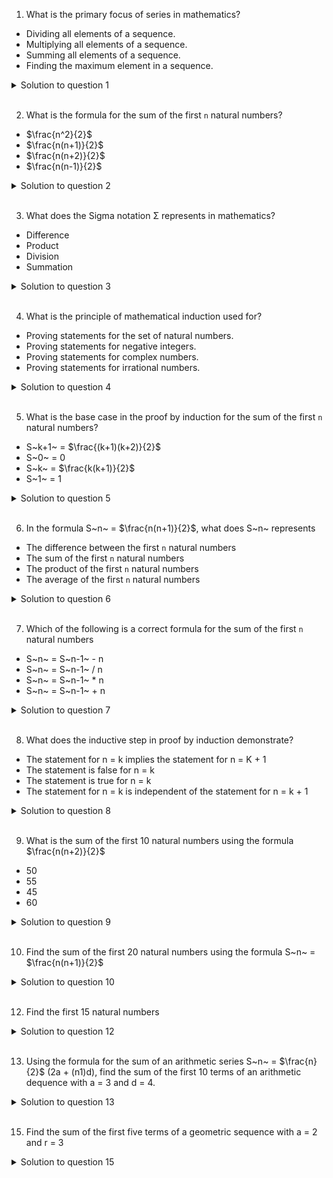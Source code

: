 1. What is the primary focus of series in mathematics?

- Dividing all elements of a sequence.
- Multiplying all elements of a sequence.
- Summing all elements of a sequence.
- Finding the maximum element in a sequence.

<details>
  <summary>Solution to question 1</summary>

Summing all elements of a sequence

</details>

<br>

2. What is the formula for the sum of the first `n` natural numbers?

- $\frac{n^2}{2}$
- $\frac{n(n+1)}{2}$
- $\frac{n(n+2)}{2}$
- $\frac{n(n-1)}{2}$

<details>
  <summary>Solution to question 2</summary>

$\frac{n(n+2)}{2}$

</details>

<br>

3. What does the Sigma notation Σ represents in mathematics?

- Difference
- Product
- Division
- Summation

<details>
  <summary>Solution to question 3</summary>

Summation

</details>

<br>

4. What is the principle of mathematical induction used for?

- Proving statements for the set of natural numbers.
- Proving statements for negative integers.
- Proving statements for complex numbers.
- Proving statements for irrational numbers.

<details>
  <summary>Solution to question 4</summary>

Provide statements for the set of natural numbers

</details>

<br>

5. What is the base case in the proof by induction for the sum of the first `n` natural numbers?

- S~k+1~ = $\frac{(k+1)(k+2)}{2}$
- S~0~ = 0
- S~k~ = $\frac{k(k+1)}{2}$
- S~1~ = 1

<details>
  <summary>Solution to question 5</summary>

wefwefewfewfew

</details>

<br>

6. In the formula S~n~ = $\frac{n(n+1)}{2}$, what does S~n~ represents

- The difference between the first `n` natural numbers
- The sum of the first `n` natural numbers
- The product of the first `n` natural numbers
- The average of the first `n` natural numbers

<details>
  <summary>Solution to question 6</summary>

wefwefewfewfew

</details>

<br>

7. Which of the following is a correct formula for the sum of the first `n` natural numbers

- S~n~ = S~n-1~ - n
- S~n~ = S~n-1~ / n
- S~n~ = S~n-1~ \* n
- S~n~ = S~n-1~ + n

<details>
  <summary>Solution to question 7</summary>

wefwefewfewfew

</details>

<br>

8. What does the inductive step in proof by induction demonstrate?

- The statement for n = k implies the statement for n = K + 1
- The statement is false for n = k
- The statement is true for n = k
- The statement for n = k is independent of the statement for n = k + 1

<details>
  <summary>Solution to question 8</summary>

wefwefewfewfew

</details>

<br>

9. What is the sum of the first 10 natural numbers using the formula $\frac{n(n+2)}{2}$

- 50
- 55
- 45
- 60

<details>
  <summary>Solution to question 9</summary>

wefwefewfewfew

</details>

<br>

10. Find the sum of the first 20 natural numbers using the formula S~n~ = $\frac{n(n+1)}{2}$

<details>
  <summary>Solution to question 10</summary>

210

</details>

<br>

12. Find the first 15 natural numbers

<details>
  <summary>Solution to question 12</summary>

The first 15 natural numbers are:

```
1, 2, 3, 4, 5, 6, 7, 8, 9, 10, 11, 12, 13, 14, 15.
```

</details>

<br>

13. Using the formula for the sum of an arithmetic series S~n~ = $\frac{n}{2}$ (2a + (n1)d), find the sum of the first 10 terms of an arithmetic dequence with a = 3 and d = 4.

<details>
  <summary>Solution to question 13</summary>

```
210
```

</details>

<br>

15. Find the sum of the first five terms of a geometric sequence with a = 2 and r = 3

<details>
  <summary>Solution to question 15</summary>

S~n~ = a $\frac{1^r}{1  r}$, if r $\neq$ 1
S~5~ = 242

</details>

<br>
